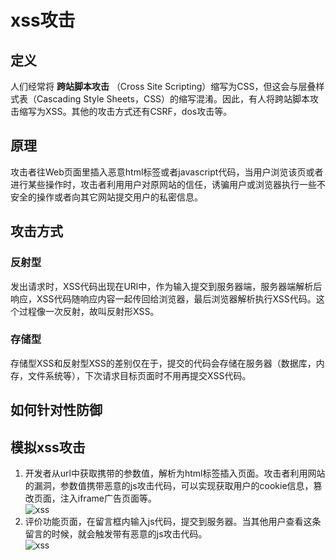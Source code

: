 # xss攻击
## 定义 
人们经常将 **跨站脚本攻击** （Cross Site Scripting）缩写为CSS，但这会与层叠样式表（Cascading Style Sheets，CSS）的缩写混淆。因此，有人将跨站脚本攻击缩写为XSS。其他的攻击方式还有CSRF，dos攻击等。
## 原理	
攻击者往Web页面里插入恶意html标签或者javascript代码，当用户浏览该页或者进行某些操作时，攻击者利用用户对原网站的信任，诱骗用户或浏览器执行一些不安全的操作或者向其它网站提交用户的私密信息。
## 攻击方式
### 反射型
发出请求时，XSS代码出现在URl中，作为输入提交到服务器端，服务器端解析后响应，XSS代码随响应内容一起传回给浏览器，最后浏览器解析执行XSS代码。这个过程像一次反射，故叫反射形XSS。
### 存储型
存储型XSS和反射型XSS的差别仅在于，提交的代码会存储在服务器（数据库，内存，文件系统等），下次请求目标页面时不用再提交XSS代码。
## 如何针对性防御

## 模拟xss攻击
1. 开发者从url中获取携带的参数值，解析为html标签插入页面。攻击者利用网站的漏洞，参数值携带恶意的js攻击代码，可以实现获取用户的cookie信息，篡改页面，注入iframe广告页面等。	
![xss](https://mysucceed.github.io/images/xss1.gif)
2. 评价功能页面，在留言框内输入js代码，提交到服务器。当其他用户查看这条留言的时候，就会触发带有恶意的js攻击代码。	
![xss](https://mysucceed.github.io/images/xss0.gif)


